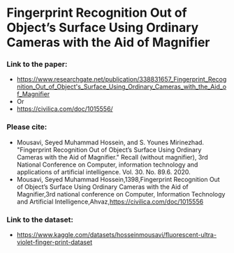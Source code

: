 # Fingerprint Recognition Out of Object’s Surface Using Ordinary Cameras with the Aid of Magnifier

### Link to the paper:
- https://www.researchgate.net/publication/338831657_Fingerprint_Recognition_Out_of_Object's_Surface_Using_Ordinary_Cameras_with_the_Aid_of_Magnifier
- Or
- https://civilica.com/doc/1015556/
### Please cite:
- Mousavi, Seyed Muhammad Hossein, and S. Younes Mirinezhad. "Fingerprint Recognition Out of Object’s Surface Using Ordinary Cameras with the Aid of Magnifier." Recall (without magnifier), 3rd National Conference on Computer, information technology and applications of artificial intelligence. Vol. 30. No. 89.6. 2020.
- Mousavi, Seyed Muhammad Hossein,1398,Fingerprint Recognition Out of Object’s Surface Using Ordinary Cameras with the Aid of Magnifier,3rd national conference on Computer, Information Technology and Artificial Intelligence,Ahvaz,https://civilica.com/doc/1015556
### Link to the dataset:
- https://www.kaggle.com/datasets/hosseinmousavi/fluorescent-ultra-violet-finger-print-dataset
